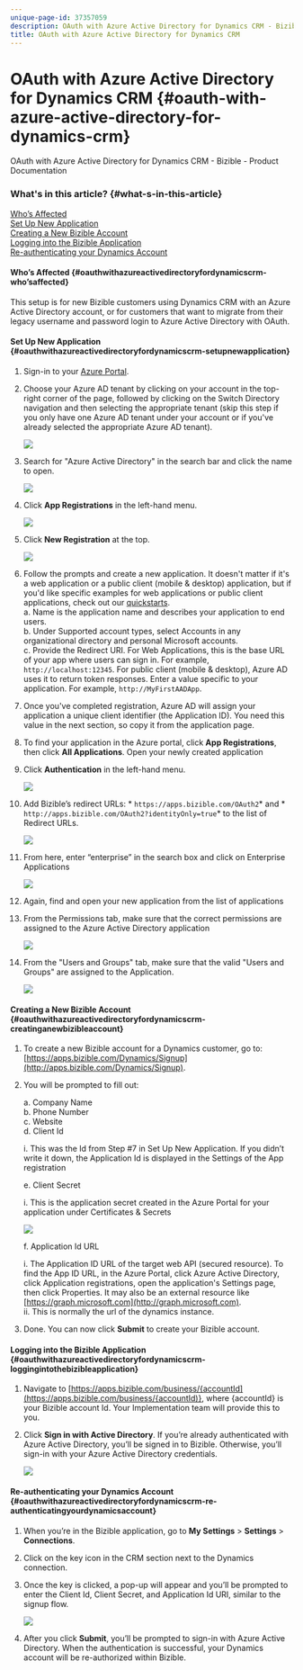 ```yaml
---
unique-page-id: 37357059
description: OAuth with Azure Active Directory for Dynamics CRM - Bizible - Product Documentation
title: OAuth with Azure Active Directory for Dynamics CRM
---
```


# OAuth with Azure Active Directory for Dynamics CRM {#oauth-with-azure-active-directory-for-dynamics-crm}

OAuth with Azure Active Directory for Dynamics CRM - Bizible - Product Documentation

### What's in this article? {#what-s-in-this-article}

[Who’s Affected](#oauthwithazureactivedirectoryfordynamicscrm-who’saffected)  
[Set Up New Application](#oauthwithazureactivedirectoryfordynamicscrm-setupnewapplication)  
[Creating a New Bizible Account](#oauthwithazureactivedirectoryfordynamicscrm-creatinganewbizibleaccount)  
[Logging into the Bizible Application](#oauthwithazureactivedirectoryfordynamicscrm-loggingintothebizibleapplication)  
[Re-authenticating your Dynamics Account](#oauthwithazureactivedirectoryfordynamicscrm-re-authenticatingyourdynamicsaccount)

#### Who’s Affected {#oauthwithazureactivedirectoryfordynamicscrm-who’saffected}

This setup is for new Bizible customers using Dynamics CRM with an Azure Active Directory account, or for customers that want to migrate from their legacy username and password login to Azure Active Directory with OAuth.

#### Set Up New Application {#oauthwithazureactivedirectoryfordynamicscrm-setupnewapplication}

1. Sign-in to your [Azure Portal](http://portal.azure.com/#home).
1. Choose your Azure AD tenant by clicking on your account in the top-right corner of the page, followed by clicking on the Switch Directory navigation and then selecting the appropriate tenant (skip this step if you only have one Azure AD tenant under your account or if you've already selected the appropriate Azure AD tenant).

   ![](assets/setup-2.png)

1. Search for "Azure Active Directory" in the search bar and click the name to open.

   ![](assets/setup-3.png)

1. Click **App Registrations** in the left-hand menu.

   ![](assets/setup-4.png)

1. Click **New Registration** at the top.

   ![](assets/setup-5.png)

1. Follow the prompts and create a new application. It doesn't matter if it's a web application or a public client (mobile & desktop) application, but if you'd like specific examples for web applications or public client applications, check out our [quickstarts](http://docs.microsoft.com/en-us/azure/active-directory/develop/v1-overview).  
   a. Name is the application name and describes your application to end users.  
   b. Under Supported account types, select Accounts in any organizational directory and personal Microsoft accounts.  
   c. Provide the Redirect URI. For Web Applications, this is the base URL of your app where users can sign in. For example, `http://localhost:12345`. For public client (mobile & desktop), Azure AD uses it to return token responses. Enter a value specific to your application. For example, `http://MyFirstAADApp`.
1. Once you've completed registration, Azure AD will assign your application a unique client identifier (the Application ID). You need this value in the next section, so copy it from the application page.
1. To find your application in the Azure portal, click **App Registrations**, then click **All Applications**. Open your newly created application
1. Click **Authentication** in the left-hand menu.

   ![](assets/setup-9.png)

1. Add Bizible’s redirect URLs: * `https://apps.bizible.com/OAuth2`* and * `http://apps.bizible.com/OAuth2?identityOnly=true`* to the list of Redirect URLs.

   ![](assets/setup-10.png)

1. From here, enter “enterprise” in the search box and click on Enterprise Applications

   ![](assets/setup-11.png)

1. Again, find and open your new application from the list of applications
1. From the Permissions tab, make sure that the correct permissions are assigned to the Azure Active Directory application

   ![](assets/setup-13.png)

1. From the "Users and Groups" tab, make sure that the valid "Users and Groups" are assigned to the Application.   
  
   ![](assets/setup-14.png)

#### Creating a New Bizible Account {#oauthwithazureactivedirectoryfordynamicscrm-creatinganewbizibleaccount}

1. To create a new Bizible account for a Dynamics customer, go to: [https://apps.bizible.com/Dynamics/Signup](http://apps.bizible.com/Dynamics/Signup).
1. You will be prompted to fill out:

   a. Company Name  
   b. Phone Number  
   c. Website  
   d. Client Id

   i. This was the Id from Step #7 in Set Up New Application. If you didn’t write it down, the Application Id is displayed in the Settings of the App registration

   e. Client Secret

   i. This is the application secret created in the Azure Portal for your application under Certificates & Secrets

   ![](assets/creating-2e.png)  
  
   f. Application Id URL

   i. The Application ID URL of the target web API (secured resource). To find the App ID URL, in the Azure Portal, click Azure Active Directory, click Application registrations, open the application's Settings page, then click Properties. It may also be an external resource like [https://graph.microsoft.com](http://graph.microsoft.com).   
   ii. This is normally the url of the dynamics instance.

1. Done. You can now click **Submit** to create your Bizible account.

#### Logging into the Bizible Application {#oauthwithazureactivedirectoryfordynamicscrm-loggingintothebizibleapplication}

1. Navigate to [https://apps.bizible.com/business/{accountId](https://apps.bizible.com/business/{accountId)}, where {accountId} is your Bizible account Id. Your Implementation team will provide this to you.
1. Click **Sign in with Active Directory**. If you’re already authenticated with Azure Active Directory, you’ll be signed in to Bizible. Otherwise, you’ll sign-in with your Azure Active Directory credentials.

   ![](assets/logging-2.png)

#### Re-authenticating your Dynamics Account {#oauthwithazureactivedirectoryfordynamicscrm-re-authenticatingyourdynamicsaccount}

1. When you’re in the Bizible application, go to **My Settings** > **Settings** > **Connections**.
1. Click on the key icon in the CRM section next to the Dynamics connection.
1. Once the key is clicked, a pop-up will appear and you’ll be prompted to enter the Client Id, Client Secret, and Application Id URI, similar to the signup flow.

   ![](assets/reauth-3.png)

1. After you click **Submit**, you’ll be prompted to sign-in with Azure Active Directory. When the authentication is successful, your Dynamics account will be re-authorized within Bizible.

